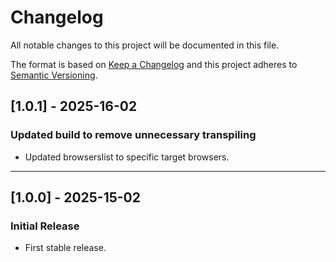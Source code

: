 # Changelog

All notable changes to this project will be documented in this file.

The format is based on [Keep a Changelog](https://keepachangelog.com/en/1.0.0/)
and this project adheres to [Semantic Versioning](https://semver.org/).

## [1.0.1] - 2025-16-02

### Updated build to remove unnecessary transpiling

- Updated browserslist to specific target browsers.

---

## [1.0.0] - 2025-15-02

### Initial Release

- First stable release.
